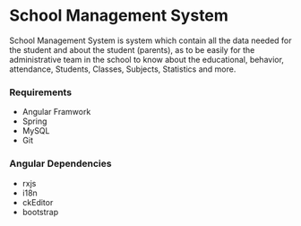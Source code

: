 # School Management System
 School Management System is system which contain all the data needed for the student and about the student (parents), as to be easily for the administrative team  in the school to know about the educational, behavior, attendance, Students, Classes, Subjects, Statistics and more.

### Requirements
* Angular Framwork 
* Spring 
* MySQL
* Git

### Angular Dependencies
* rxjs
* i18n
* ckEditor
* bootstrap
